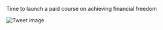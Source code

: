 Time to launch a paid course on achieving financial freedom


![Tweet image](/assets/crosspoast/F7SZ1plbMAAO_HM.jpg)

